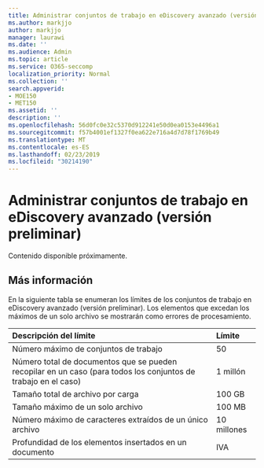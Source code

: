 ```yaml
---
title: Administrar conjuntos de trabajo en eDiscovery avanzado (versión preliminar)
ms.author: markjjo
author: markjjo
manager: laurawi
ms.date: ''
ms.audience: Admin
ms.topic: article
ms.service: O365-seccomp
localization_priority: Normal
ms.collection: ''
search.appverid:
- MOE150
- MET150
ms.assetid: ''
description: ''
ms.openlocfilehash: 56d0fc0e32c5370d912241e50d0ea0153e4496a1
ms.sourcegitcommit: f57b4001ef1327f0ea622e716a4d7d78f1769b49
ms.translationtype: MT
ms.contentlocale: es-ES
ms.lasthandoff: 02/23/2019
ms.locfileid: "30214190"
---
```

# <a name="manage-working-sets-in-advanced-ediscovery-preview"></a>Administrar conjuntos de trabajo en eDiscovery avanzado (versión preliminar)  

Contenido disponible próximamente.

## <a name="more-information"></a>Más información

En la siguiente tabla se enumeran los límites de los conjuntos de trabajo en eDiscovery avanzado (versión preliminar).  Los elementos que excedan los máximos de un solo archivo se mostrarán como errores de procesamiento.
    
  |**Descripción del límite**|**Límite**|
  |:-----|:-----|
  |Número máximo de conjuntos de trabajo  <br/> |50  <br/> |
  |Número total de documentos que se pueden recopilar en un caso (para todos los conjuntos de trabajo en el caso)  <br/> |1 millón  <br/> |
  |Tamaño total de archivo por carga  <br/> |100 GB  <br/> |
  |Tamaño máximo de un solo archivo   <br/> |100 MB  <br/> |
  |Número máximo de caracteres extraídos de un único archivo  <br/> |10 millones  <br/> |
  |Profundidad de los elementos insertados en un documento  <br/> |IVA  <br/> |
  

